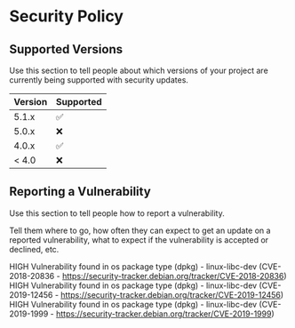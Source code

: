 # Security Policy

## Supported Versions

Use this section to tell people about which versions of your project are
currently being supported with security updates.

| Version | Supported          |
| ------- | ------------------ |
| 5.1.x   | :white_check_mark: |
| 5.0.x   | :x:                |
| 4.0.x   | :white_check_mark: |
| < 4.0   | :x:                |

## Reporting a Vulnerability

Use this section to tell people how to report a vulnerability.

Tell them where to go, how often they can expect to get an update on a
reported vulnerability, what to expect if the vulnerability is accepted or
declined, etc.

HIGH Vulnerability found in os package type (dpkg) - linux-libc-dev (CVE-2018-20836 - https://security-tracker.debian.org/tracker/CVE-2018-20836)
HIGH Vulnerability found in os package type (dpkg) - linux-libc-dev (CVE-2019-12456 - https://security-tracker.debian.org/tracker/CVE-2019-12456)
HIGH Vulnerability found in os package type (dpkg) - linux-libc-dev (CVE-2019-1999 - https://security-tracker.debian.org/tracker/CVE-2019-1999)
